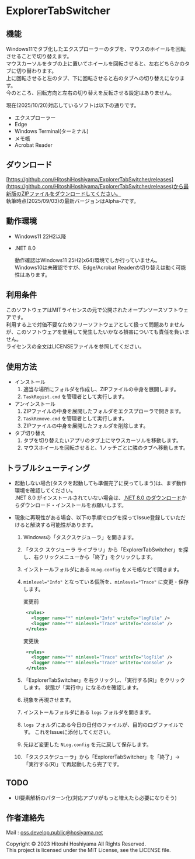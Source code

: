 # ExplorerTabSwitcher

## 機能

Windows11でタブ化したエクスプローラーのタブを、マウスのホイールを回転させることで切り替えます。  
マウスカーソルをタブの上に置いてホイールを回転させると、左右どちらかのタブに切り替わります。  
上に回転させると左のタブ、下に回転させると右のタブへの切り替えになります。  
今のところ、回転方向と左右の切り替えを反転させる設定はありません。

現在(2025/10/20)対応しているソフトは以下の通りです。
- エクスプローラー
- Edge
- Windows Terminal(ターミナル)
- メモ帳
- Acrobat Reader

## ダウンロード

[https://github.com/HitoshiHoshiyama/ExplorerTabSwitcher/releases](https://github.com/HitoshiHoshiyama/ExplorerTabSwitcher/releases)から最新版のZIPファイルをダウンロードしてください。  
執筆時点(2025/09/03)の最新バージョンはAlpha-7です。

## 動作環境

- Windows11 22H2以降
- .NET 8.0

  動作確認はWindows11 25H2(x64)環境でしか行っていません。  
  Windows10は未確認ですが、Edge/Acrobat Readerの切り替えは動く可能性はあります。

## 利用条件

このソフトウェアはMITライセンスの元で公開されたオープンソースソフトウェアです。  
利用する上で対価不要なためフリーソフトウェアとして扱って問題ありませんが、このソフトウェアを使用して発生したいかなる損害についても責任を負いません。  
ライセンスの全文はLICENSEファイルを参照してください。

## 使用方法

- インストール
  1. 適当な場所にフォルダを作成し、ZIPファイルの中身を展開します。
  1. `TaskRegist.cmd` を管理者として実行します。
- アンインストール  
  1. ZIPファイルの中身を展開したフォルダをエクスプローラで開きます。
  1. `TaskRemove.cmd` を管理者として実行します。
  1. ZIPファイルの中身を展開したフォルダを削除します。
- タブ切り替え
  1. タブを切り替えたいアプリのタブ上にマウスカーソルを移動します。
  1. マウスホイールを回転させると、1ノッチごとに隣のタブへ移動します。

## トラブルシューティング

- 起動しない場合(タスクを起動しても準備完了に戻ってしまう)は、まず動作環境を確認してください。  
  .NET 8.0 がインストールされていない場合は、[.NET 8.0 のダウンロード](https://dotnet.microsoft.com/ja-jp/download/dotnet/8.0)からダウンロード・インストールをお願いします。

- 現象に再現性がある場合、以下の手順でログを採ってIssue登録していただけると解決する可能性があります。  
  1. Windowsの「タスクスケジューラ」を開きます。
  1. 「タスク スケジューラ ライブラリ」から「ExplorerTabSwitcher」を探し、右クリックメニューから「終了」をクリックします。
  1. インストールフォルダにある `NLog.config` をメモ帳などで開きます。
  1. `minlevel="Info"` となっている個所を、`minlevel="Trace"` に変更・保存します。  
  
       変更前
       ```xml
        <rules>
          <logger name="*" minlevel="Info" writeTo="logFile" />
          <logger name="*" minlevel="Trace" writeTo="console" />
        </rules>
       ```
       変更後
       ```xml
        <rules>
          <logger name="*" minlevel="Trace" writeTo="logFile" />
          <logger name="*" minlevel="Trace" writeTo="console" />
        </rules>
       ```
  1. 「ExplorerTabSwitcher」を右クリックし、「実行する(R)」をクリックします。
     状態が「実行中」になるのを確認します。
  1. 現象を再現させます。
  1. インストールフォルダにある `logs` フォルダを開きます。
  1. `logs` フォルダにある今日の日付のファイルが、目的のログファイルです。
     これをIssueに添付してください。
  1. 先ほど変更した `NLog.config` を元に戻して保存します。
  1. 「タスクスケジューラ」から「ExplorerTabSwitcher」を「終了」->「実行する(R)」で再起動したら完了です。

## TODO

- UI要素解析のパターン化(対応アプリがもっと増えたら必要になりそう)

## 作者連絡先

Mail : [oss.develop.public@hosiyama.net](<mailto:oss.develop.public@hosiyama.net>)

Copyright © 2023 Hitoshi Hoshiyama All Rights Reserved.  
This project is licensed under the MIT License, see the LICENSE file.

